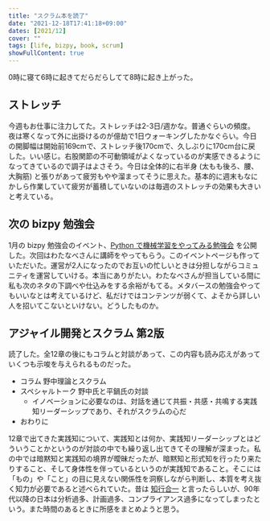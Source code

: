 ```yaml
---
title: "スクラム本を読了"
date: "2021-12-18T17:41:18+09:00"
dates: [2021/12]
cover: ""
tags: [life, bizpy, book, scrum]
showFullContent: true
---
```


0時に寝て6時に起きてだらだらしてて8時に起き上がった。

## ストレッチ

今週もお仕事に注力してた。ストレッチは2-3日/週かな。普通ぐらいの頻度。夜は寒くなって外に出掛けるのが億劫で1日ウォーキングしたかなぐらい。今日の開脚幅は開始前169cmで、ストレッチ後170cmで、久しぶりに170cm台に戻した。いい感じ。右股関節の不可動領域がよくなっているのが実感できるようになってきているので調子はよさそう。今日は全体的に右半身 (太もも後ろ、腰、大胸筋) と張りがあって疲労もやや溜まってそうに思えた。基本的に週末もなにかしら作業していて疲労が蓄積していないのは毎週のストレッチの効果も大きいと考えている。

## 次の bizpy 勉強会

1月の bizpy 勉強会のイベント、[Python で機械学習をやってみる勉強会](https://bizpy.connpass.com/event/234387/) を公開した。次回はわたなべさんに講師をやってもらう。このイベントページも作っていただいた。運営が2人になったのでお互いの忙しいときは分担しながらコミュニティを運営していける。本当にありがたい。わたなべさんが担当している間に私も次のネタの下調べや仕込みをする余裕がもてる。メタバースの勉強会やってもいいなとは考えているけど、私だけではコンテンツが弱くて、よそから詳しい人を招いてこないといけない。どうしたものか。

## アジャイル開発とスクラム 第2版

読了した。全12章の後にもコラムと対談があって、この内容も読み応えがあっていくつも示唆を与えられるものだった。

* コラム 野中理論とスクラム
* スペシャルトーク 野中氏と平鍋氏の対談
  * イノベーションに必要なのは、対話を通じて共振・共感・共鳴する実践知リーダーシップであり、それがスクラムの心だ
* おわりに

12章で出てきた実践知について、実践知とは何か、実践知リーダーシップとはどういうことかというのが対談の中でも繰り返し出てきてその理解が深まった。私の中では暗黙知と実践知の境界が曖昧だったが、暗黙知と形式知を行ったり来たりすること、そして身体性を伴っているというのが実践知であること。そこには「もの」や「こと」の目に見えない関係性を洞察しながら判断し、本質を考え抜く知力が必要であると述べられていた。昔は [知行合一](https://ja.wikipedia.org/wiki/%E7%9F%A5%E8%A1%8C%E5%90%88%E4%B8%80) と言ったらしいが、90年代以降の日本は分析過多、計画過多、コンプライアンス過多になってしまったという。また時間のあるときに所感をまとめようと思う。
